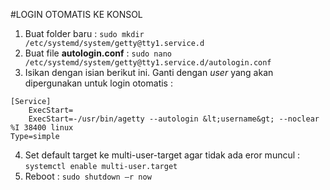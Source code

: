 #LOGIN OTOMATIS KE KONSOL
1.	Buat folder baru : `sudo mkdir /etc/systemd/system/getty@tty1.service.d`
2.	Buat file **autologin.conf** : `sudo nano /etc/systemd/system/getty@tty1.service.d/autologin.conf`
3.	Isikan dengan isian berikut ini. Ganti **<username>** dengan *user* yang akan dipergunakan untuk login otomatis :
```
[Service]
	ExecStart=
	ExecStart=-/usr/bin/agetty --autologin &lt;username&gt; --noclear %I 38400 linux
Type=simple
```
4.	Set default target ke multi-user-target agar tidak ada eror muncul :
`systemctl enable multi-user.target`
5.	Reboot : `sudo shutdown –r now`

